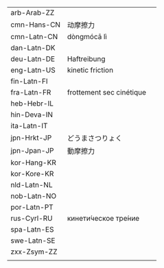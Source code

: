 | | | |
|-|-|-|
| arb-Arab-ZZ |  |  |
| cmn-Hans-CN | 动摩擦力 |  |
| cmn-Latn-CN | dòngmócā lì |  |
| dan-Latn-DK |  |  |
| deu-Latn-DE | Haftreibung |  |
| eng-Latn-US | kinetic friction |  |
| fin-Latn-FI |  |  |
| fra-Latn-FR | frottement sec cinétique |  |
| heb-Hebr-IL |  |  |
| hin-Deva-IN |  |  |
| ita-Latn-IT |  |  |
| jpn-Hrkt-JP | どうまさつりょく |  |
| jpn-Jpan-JP | 動摩擦力 |  |
| kor-Hang-KR |  |  |
| kor-Kore-KR |  |  |
| nld-Latn-NL |  |  |
| nob-Latn-NO |  |  |
| por-Latn-PT |  |  |
| rus-Cyrl-RU | кинети́ческое тре́ние |  |
| spa-Latn-ES |  |  |
| swe-Latn-SE |  |  |
| zxx-Zsym-ZZ |  |  |
|  |  |  |
